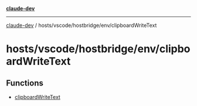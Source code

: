 [**claude-dev**](../../../../../README.md)

***

[claude-dev](../../../../../README.md) / hosts/vscode/hostbridge/env/clipboardWriteText

# hosts/vscode/hostbridge/env/clipboardWriteText

## Functions

- [clipboardWriteText](functions/clipboardWriteText.md)
